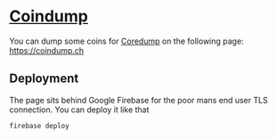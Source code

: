 # [Coindump](https://coindump.ch)

You can dump some coins for [Coredump](https://coredump.ch) on the
following page: https://coindump.ch

## Deployment

The page sits behind Google Firebase for the poor mans end user TLS connection.
You can deploy it like that

    firebase deploy


